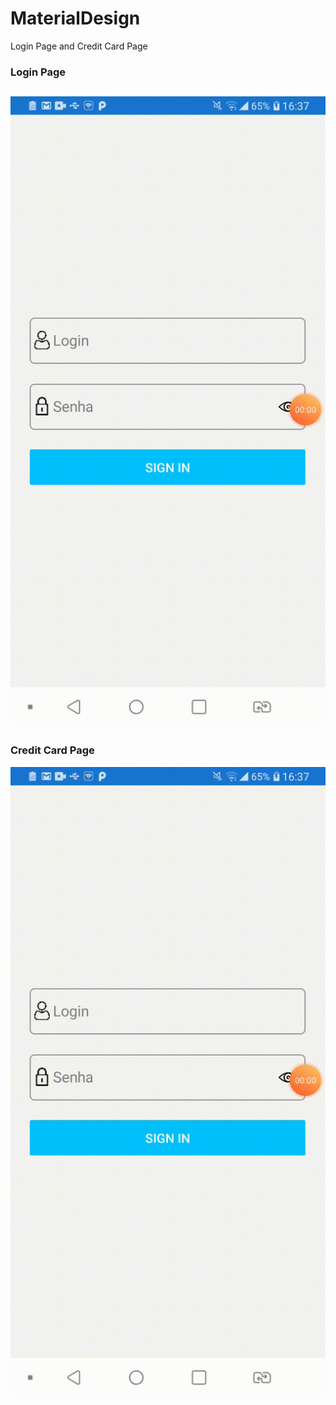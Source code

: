 # MaterialDesign
Login Page and Credit Card Page
### Login Page
![alt text](https://github.com/KHkhalaf/MaterialDesign/blob/master/screenshots/LoginPage.gif)
--------------------------------------------
### Credit Card Page
![alt text](https://github.com/KHkhalaf/MaterialDesign/blob/master/screenshots/LoginPage.gif)
